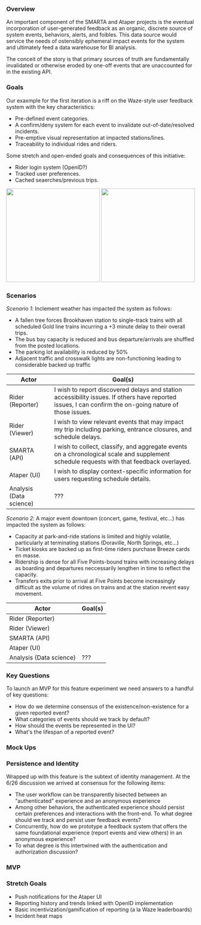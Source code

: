 ### Overview

An important component of the SMARTA and Ataper projects is the eventual incorporation of user-generated feedback as an organic, discrete source of system events, behaviors, alerts, and foibles. This data source would service the needs of ostensibly ephemeral impact events for the system and ultimately feed a data warehouse for BI analysis. 

The conceit of the story is that primary sources of truth are fundamentally invalidated or otherwise eroded by one-off events that are unaccounted for in the existing API.

### Goals

Our exaxmple for the first iteration is a riff on the Waze-style user feedback system with the key characteristics:

* Pre-defined event categories.
* A confirm/deny system for each event to invalidate out-of-date/resolved incidents.
* Pre-emptive visual representation at impacted stations/lines.
* Traceability to individual rides and riders. 

Some stretch and open-ended goals and consequences of this initiative: 

* Rider login system (OpenID?)
* Tracked user preferences.
* Cached seaerches/previous trips.


<img src="https://i.imgur.com/l3VooIs.png" width="250" />

<img src="https://i.imgur.com/TmHonoS.png" width="250" />


### Scenarios

*Scenario 1*: Inclement weather has impacted the system as follows: 

  * A fallen tree forces Brookhaven station to single-track trains with all scheduled Gold line trains incurring a +3 minute delay to their overall trips. 
  * The bus bay capacity is reduced and bus departure/arrivals are shuffled from the posted locations.
  * The parking lot availability is reduced by 50% 
  * Adjacent traffic and crosswalk lights are non-functioning leading to considerable backed up traffic
  
|Actor|Goal(s)| 
|---|---|
|Rider (Reporter)| I wish to report discovered delays and station accessibility issues. If others have reported issues, I can confirm the on-going nature of those issues. |
|Rider (Viewer)| I wish to view relevant events that may impact my trip including parking, entrance closures, and schedule delays. |
|SMARTA (API)| I wish to collect, classify, and aggregate events on a chronological scale and supplement schedule requests with that feedback overlayed. |
|Ataper (UI)| I wish to display context-specific information for users requesting schedule details. |
|Analysis (Data science)| ??? |

*Scenario 2*: A major event downtown (concert, game, festival, etc...) has impacted the system as follows: 
  
  * Capacity at park-and-ride stations is limited and highly volatile, particularly at terminating stations (Doraville, North Springs, etc...)
  * Ticket kiosks are backed up as first-time riders purchase Breeze cards en masse.
  * Ridership is dense for all Five Points-bound trains with increasing delays as boarding and departures neccessarily lengthen in time to reflect the capacity.
  * Transfers exits prior to arrival at Five Points become increasingly difficult as the volume of ridres on trains and at the station revent easy movement.
  
|Actor|Goal(s)| 
|---|---|
|Rider (Reporter)| |
|Rider (Viewer)|  |
|SMARTA (API)| |
|Ataper (UI)| |
|Analysis (Data science)| ??? |



### Key Questions

To launch an MVP for this feature experiment we need answers to a handful of key questions:

* How do we determine consensus of the existence/non-existence for a given reported event? 
* What categories of events should we track by default?
* How should the events be represented in the UI?
* What's the lifespan of a reported event?


### Mock Ups

### Persistence and Identity

Wrapped up with this feature is the subtext of identity management. At the 6/26 discussion we arrived at consensus for the following items: 

* The user workflow can be transparently bisected between an "authenticated" experience and an anonymous experience
* Among other behaviors, the authenticated experience should persist certain preferences and interactions with the front-end. To what degree should we track and persist user feedback events?
* Concurrently, how do we prototype a feedback system that offers the same foundational experience (report events and view others) in an anonymous experience?
* To what degree is this intertwined with the authentication and authorization discussion?

### MVP

### Stretch Goals

* Push notifications for the Ataper UI
* Reporting history and trends linked with OpenID implementation
* Basic incentivization/gamification of reporting (a la Waze leaderboards)
* Incident heat maps

